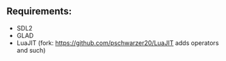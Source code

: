 
## Requirements:

- SDL2
- GLAD
- LuaJIT (fork: https://github.com/pschwarzer20/LuaJIT adds operators and such)
